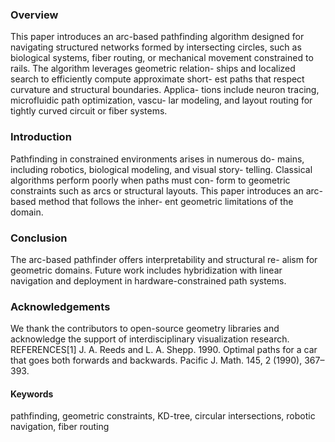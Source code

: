 ### Overview
This paper introduces an arc-based pathfinding algorithm designed
for navigating structured networks formed by intersecting circles,
such as biological systems, fiber routing, or mechanical movement
constrained to rails. The algorithm leverages geometric relation-
ships and localized search to efficiently compute approximate short-
est paths that respect curvature and structural boundaries. Applica-
tions include neuron tracing, microfluidic path optimization, vascu-
lar modeling, and layout routing for tightly curved circuit or fiber
systems.

### Introduction
Pathfinding in constrained environments arises in numerous do-
mains, including robotics, biological modeling, and visual story-
telling. Classical algorithms perform poorly when paths must con-
form to geometric constraints such as arcs or structural layouts.
This paper introduces an arc-based method that follows the inher-
ent geometric limitations of the domain.

### Conclusion
The arc-based pathfinder offers interpretability and structural re-
alism for geometric domains. Future work includes hybridization
with linear navigation and deployment in hardware-constrained
path systems.

### Acknowledgements
We thank the contributors to open-source geometry libraries and
acknowledge the support of interdisciplinary visualization research.
REFERENCES[1] J. A. Reeds and L. A. Shepp. 1990. Optimal paths for a car that goes both forwards
and backwards. Pacific J. Math. 145, 2 (1990), 367–393.

#### Keywords
pathfinding, geometric constraints, KD-tree, circular intersections,
robotic navigation, fiber routing